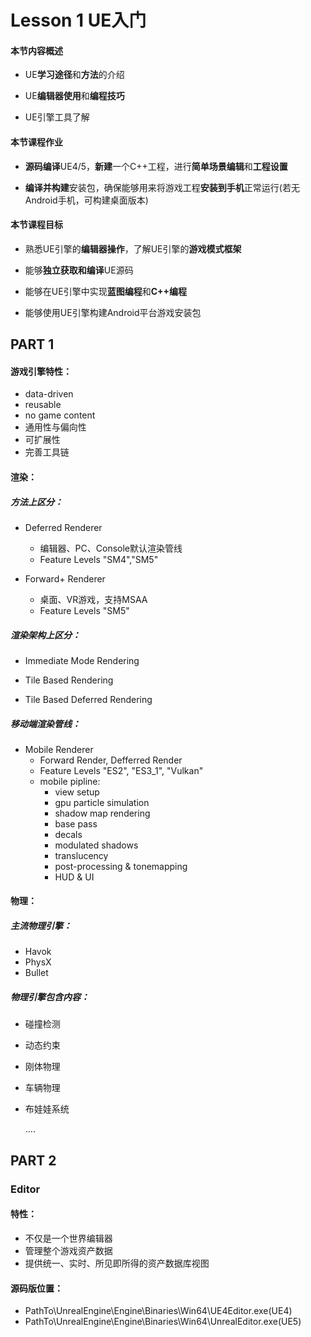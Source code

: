 # Lesson 1 UE入门 
#### 本节内容概述
- UE**学习途径**和**方法**的介绍

- UE**编辑器使用**和**编程技巧**

- UE引擎工具了解
#### 本节课程作业
- **源码编译**UE4/5，**新建**一个C++工程，进行**简单场景编辑**和**工程设置**

- **编译并构建**安装包，确保能够用来将游戏工程**安装到手机**正常运行(若无Android手机，可构建桌面版本)
#### 本节课程目标
- 熟悉UE引擎的**编辑器操作**，了解UE引擎的**游戏模式框架**

- 能够**独立获取和编译**UE源码

- 能够在UE引擎中实现**蓝图编程**和**C++编程**

- 能够使用UE引擎构建Android平台游戏安装包

## PART 1
#### 游戏引擎特性：
- data-driven
- reusable
- no game content
- 通用性与偏向性
- 可扩展性
- 完善工具链

#### 渲染：
##### 方法上区分：
- Deferred Renderer
    - 编辑器、PC、Console默认渲染管线
    - Feature Levels "SM4","SM5"

- Forward+ Renderer
    - 桌面、VR游戏，支持MSAA
    - Feature Levels "SM5"
##### 渲染架构上区分：

- Immediate Mode Rendering

- Tile Based Rendering

- Tile Based Deferred Rendering
##### 移动端渲染管线：
- Mobile Renderer
    - Forward Render, Defferred Render
    - Feature Levels "ES2", "ES3_1", "Vulkan"
    - mobile pipline:
        - view setup
        - gpu particle simulation
        - shadow map rendering
        - base pass
        - decals
        - modulated shadows
        - translucency
        - post-processing & tonemapping
        - HUD & UI

#### 物理：
##### 主流物理引擎：
- Havok
- PhysX
- Bullet
##### 物理引擎包含内容：
- 碰撞检测
- 动态约束
- 刚体物理
- 车辆物理
- 布娃娃系统

    ....



## PART 2
### Editor
#### 特性：
- 不仅是一个世界编辑器
- 管理整个游戏资产数据
- 提供统一、实时、所见即所得的资产数据库视图
#### 源码版位置：
- PathTo\UnrealEngine\Engine\Binaries\Win64\UE4Editor.exe(UE4)
- PathTo\UnrealEngine\Engine\Binaries\Win64\UnrealEditor.exe(UE5)

